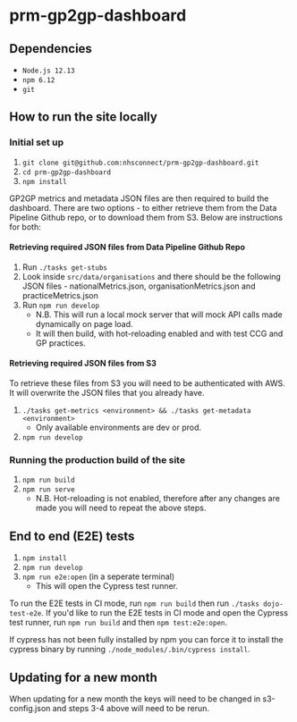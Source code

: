 # prm-gp2gp-dashboard

## Dependencies

- `Node.js 12.13`
- `npm 6.12`
- `git`

## How to run the site locally

### Initial set up

1. `git clone git@github.com:nhsconnect/prm-gp2gp-dashboard.git`
2. `cd prm-gp2gp-dashboard`
3. `npm install`

GP2GP metrics and metadata JSON files are then required to build the dashboard. There are two options - to either retrieve them from the Data Pipeline Github repo, or to download them from S3. Below are instructions for both:

#### Retrieving required JSON files from Data Pipeline Github Repo

1. Run `./tasks get-stubs`
2. Look inside `src/data/organisations` and there should be the following JSON files - nationalMetrics.json, organisationMetrics.json and practiceMetrics.json
3. Run `npm run develop`
   - N.B. This will run a local mock server that will mock API calls made dynamically on page load.
   - It will then build, with hot-reloading enabled and with test CCG and GP practices.

#### Retrieving required JSON files from S3

To retrieve these files from S3 you will need to be authenticated with AWS. It will overwrite the JSON files that you already have.

1. `./tasks get-metrics <environment> && ./tasks get-metadata <environment>`
   - Only available environments are dev or prod.
2. `npm run develop`

### Running the production build of the site

1. `npm run build`
2. `npm run serve`
   - N.B. Hot-reloading is not enabled, therefore after any changes are made you will need to repeat the above steps.

## End to end (E2E) tests

1. `npm install`
2. `npm run develop`
3. `npm run e2e:open` (in a seperate terminal)
   - This will open the Cypress test runner.

To run the E2E tests in CI mode, run `npm run build` then run `./tasks dojo-test-e2e`. If you'd like to run the E2E tests in CI mode and open the Cypress test runner, run `npm run build` and then `npm test:e2e:open`.

If cypress has not been fully installed by npm you can force it to install the cypress binary by running `./node_modules/.bin/cypress install`.

## Updating for a new month

When updating for a new month the keys will need to be changed in s3-config.json and steps 3-4 above will need to be rerun.
